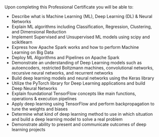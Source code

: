 Upon completing this Professional Certificate you will be able to:

* Describe what is Machine Learning (ML), Deep Learning (DL) & Neural Networks
* Explain ML algorithms including Classification, Regression, Clustering, and Dimensional Reduction
* Implement Supervised and Unsupervised ML models using scipy and scikitlearn
* Express how Apache Spark works and how to perform Machine Learning on Big Data
* Deploy ML Algorithms and Pipelines on Apache Spark
* Demonstrate an understanding of Deep Learning models such as autoencoders, restricted Boltzmann machines,  convolutional networks, recursive neural networks, and recurrent networks
* Build deep learning models and neural networks using the Keras library
* Utilize the PyTorch library for Deep Learning applications and build Deep Neural Networks
* Explain foundational TensorFlow concepts like main functions, operations & execution pipelines
* Apply deep learning using TensorFlow and perform backpropagation to tune the weights and biases
* Determine what kind of deep learning method to use in which situation and build a deep learning model to solve a real problem
* Demonstrate ability to present and communicate outcomes of deep learning projects
 
